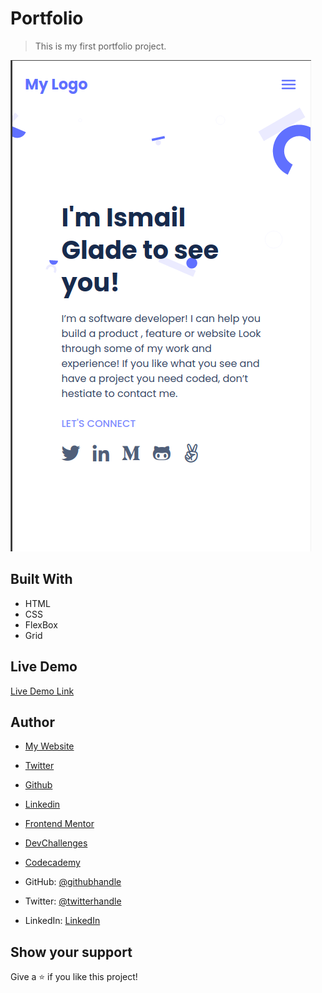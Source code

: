# Portfolio

> This is my first portfolio project.

![screenshot](./screenshot.png)

 

## Built With

- HTML
- CSS
- FlexBox
- Grid

## Live Demo

[Live Demo Link](https://ismailcourr.ml)

## Author

-  [My Website](https://www.ismailcourr.ml)
-  [Twitter](https://www.twitter.com/ismailcourr)
-  [Github](https://github.com/Ismailco)
-  [Linkedin](https://www.linkedin.com/in/ismailcourr/)
-  [Frontend Mentor](https://www.frontendmentor.io/profile/yourusername)
-  [DevChallenges](https://devchallenges.io/portfolio/Ismailco)
-  [Codecademy](https://www.codecademy.com/profiles/Digitalcitizen96)



- GitHub: [@githubhandle](https://github.com/githubhandle)
- Twitter: [@twitterhandle](https://twitter.com/twitterhandle)
- LinkedIn: [LinkedIn](https://linkedin.com/in/linkedinhandle)

## Show your support

Give a ⭐️ if you like this project!
